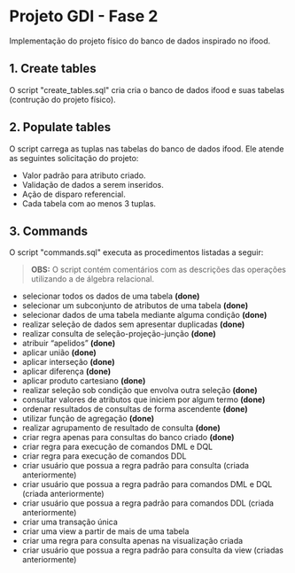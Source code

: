 # Projeto GDI - Fase 2

Implementação do projeto físico do banco de dados inspirado no ifood.

## 1. Create tables

O script "create_tables.sql" cria cria o banco de dados ifood e suas tabelas (contrução do projeto físico).

## 2. Populate tables

O script carrega as tuplas nas tabelas do banco de dados ifood. Ele atende as seguintes solicitação do projeto:

- Valor padrão para atributo criado.
- Validação de dados a serem inseridos.
- Ação de disparo referencial.
- Cada tabela com ao menos 3 tuplas.

## 3. Commands

O script "commands.sql" executa as procedimentos listadas a seguir:

>**OBS:** O script contém comentários com as descrições das operações utilizando a de álgebra relacional.

- selecionar todos os dados de uma tabela **(done)**
- selecionar um subconjunto de atributos de uma tabela **(done)**
- selecionar dados de uma tabela mediante alguma condição **(done)**
- realizar seleção de dados sem apresentar duplicadas **(done)**
- realizar consulta de seleção-projeção-junção **(done)**
- atribuir “apelidos” **(done)**
- aplicar união **(done)**
- aplicar interseção **(done)**
- aplicar diferença **(done)**
- aplicar produto cartesiano **(done)**
- realizar seleção sob condição que envolva outra seleção **(done)**
- consultar valores de atributos que iniciem por algum termo **(done)**
- ordenar resultados de consultas de forma ascendente **(done)**
- utilizar função de agregação **(done)**
- realizar agrupamento de resultado de consulta **(done)**
- criar regra apenas para consultas do banco criado **(done)**
- criar regra para execução de comandos DML e DQL
- criar regra para execução de comandos DDL
- criar usuário que possua a regra padrão para consulta (criada anteriormente)
- criar usuário que possua a regra padrão para comandos DML e DQL (criada anteriormente)
- criar usuário que possua a regra padrão para comandos DDL (criada anteriormente)
- criar uma transação única
- criar uma view a partir de mais de uma tabela
- criar uma regra para consulta apenas na visualização criada
- criar usuário que possua a regra padrão para consulta da view (criadas anteriormente)